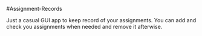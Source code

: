 #Assignment-Records


Just a casual GUI app to keep record of your assignments. You can add and check you assignments when needed and remove it afterwise.
